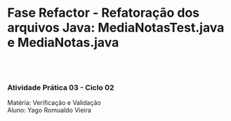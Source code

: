 # Fase Refactor - Refatoração dos arquivos Java: MediaNotasTest.java e MediaNotas.java
<br><br>
### Atividade Prática 03 - Ciclo 02
Matéria: Verificação e Validação<br>
Aluno: Yago Romualdo Vieira
